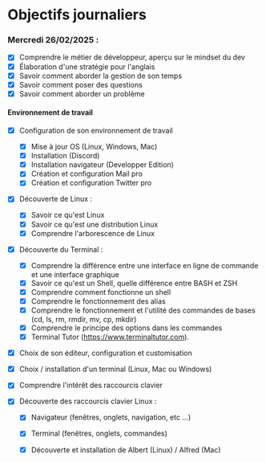 # Objectifs journaliers

### Mercredi 26/02/2025 :


* [X] Comprendre le métier de développeur, aperçu sur le mindset du dev
* [X] Élaboration d'une stratégie pour l'anglais
* [X] Savoir comment aborder la gestion de son temps
* [X] Savoir comment poser des questions
* [X] Savoir comment aborder un problème

#### Environnement de travail

* [X] Configuration de son environnement de travail
  * [X] Mise à jour OS (Linux, Windows, Mac)
  * [X] Installation (Discord)
  * [X] Installation navigateur (Developper Edition)
  * [X] Création et configuration Mail pro 
  * [X] Création et configuration Twitter pro 

* [X] Découverte de Linux :
  * [X] Savoir ce qu'est Linux
  * [X] Savoir ce qu'est une distribution Linux
  * [X] Comprendre l'arborescence de Linux

* [X] Découverte du Terminal : 
  * [X] Comprendre la différence entre une interface en ligne de commande et une interface graphique
  * [X] Savoir ce qu'est un Shell, quelle différence entre BASH et ZSH 
  * [X] Comprendre comment fonctionne un shell
  * [X] Comprendre le fonctionnement des alias
  * [X] Comprendre le fonctionnement et l'utilité des commandes de bases (cd, ls, rm, rmdir, mv, cp, mkdir)
  * [X] Comprendre le principe des options dans les commandes
  * [X] Terminal Tutor (https://www.terminaltutor.com).

* [X] Choix de son éditeur, configuration et customisation
* [X] Choix / installation d'un terminal (Linux, Mac ou Windows)

* [X] Comprendre l'intérêt des raccourcis clavier
* [X] Découverte des raccourcis clavier Linux : 
  * [X] Navigateur (fenêtres, onglets, navigation, etc …)
  * [X] Terminal (fenêtres, onglets, commandes)
  * [X] Découverte et installation de Albert (Linux) / Alfred (Mac)

